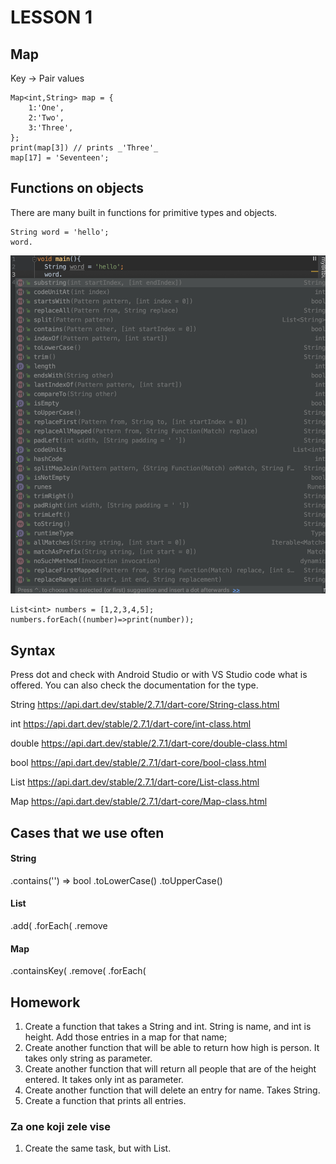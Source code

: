 # LESSON 1

## Map
Key -> Pair values
```
Map<int,String> map = {
    1:'One',
    2:'Two',
    3:'Three',
};
print(map[3]) // prints _'Three'_
map[17] = 'Seventeen';
```


## Functions on objects

There are many built in functions for primitive types and objects.

```
String word = 'hello';
word.
```
![](./assets/string_functions.png)

```
List<int> numbers = [1,2,3,4,5];
numbers.forEach((number)=>print(number));
```


## Syntax
Press dot and check with Android Studio or with VS Studio code what is offered.
You can also check the documentation for the type.


String
https://api.dart.dev/stable/2.7.1/dart-core/String-class.html

int
https://api.dart.dev/stable/2.7.1/dart-core/int-class.html

double
https://api.dart.dev/stable/2.7.1/dart-core/double-class.html

bool
https://api.dart.dev/stable/2.7.1/dart-core/bool-class.html

List
https://api.dart.dev/stable/2.7.1/dart-core/List-class.html

Map
https://api.dart.dev/stable/2.7.1/dart-core/Map-class.html


## Cases that we use often

#### String

.contains('') => bool
.toLowerCase()
.toUpperCase()

#### List

.add(
.forEach(
.remove

#### Map
.containsKey(
.remove(
.forEach(




## Homework
1. Create a function that takes a String and int. String is name, and int is height.
Add those entries in a map for that name;
2. Create another function that will be able to return how high is person. It takes only string as parameter.
3. Create another function that will return all people that are of the height entered. It takes only int as parameter.
4. Create another function that will delete an entry for name. Takes String.
5. Create a function that prints all entries.


### Za one koji zele vise
1. Create the same task, but with List.